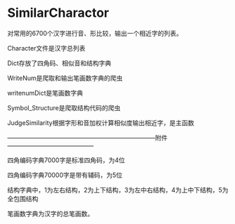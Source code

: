 # SimilarCharactor
对常用的6700个汉字进行音、形比较，输出一个相近字的列表。

Character文件是汉字总列表

Dict存放了四角码、相似音和结构字典

WriteNum是爬取和输出笔画数字典的爬虫

writenumDict是笔画数字典

Symbol_Structure是爬取结构代码的爬虫

JudgeSimilarity根据字形和音加权计算相似度输出相近字，是主函数

————————————————————————附件——————————————

四角编码字典7000字是标准四角码，为4位

四角编码字典70000字是带有辅码，为5位

结构字典中，1为左右结构，2为上下结构，3为左中右结构，4为上中下结构，5为全包围结构

笔画数字典为汉字的总笔画数。
